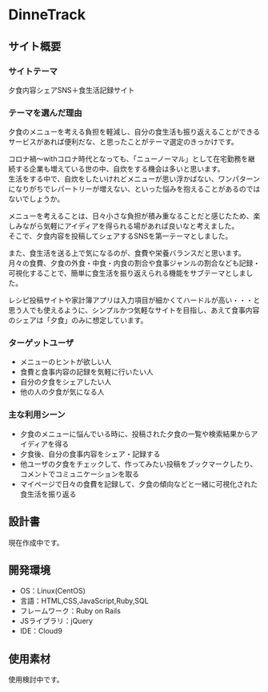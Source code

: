 # DinneTrack

## サイト概要
### サイトテーマ
夕食内容シェアSNS＋食生活記録サイト

### テーマを選んだ理由
夕食のメニューを考える負担を軽減し、自分の食生活も振り返えることができるサービスがあれば便利だな、と思ったことがテーマ選定のきっかけです。

コロナ禍〜withコロナ時代となっても、「ニューノーマル」として在宅勤務を継続する企業も増えている世の中、自炊をする機会は多いと思います。  
生活をする中で、自炊をしたいけれどメニューが思い浮かばない、ワンパターンになりがちでレパートリーが増えない、といった悩みを抱えることがあるのではないでしょうか。

メニューを考えることは、日々小さな負担が積み重なることだと感じたため、楽しみながら気軽にアイディアを得られる場があれば良いなと考えました。  
そこで、夕食内容を投稿してシェアするSNSを第一テーマとしました。

また、食生活を送る上で気になるのが、食費や栄養バランスだと思います。
月々の食費、夕食の外食・中食・内食の割合や食事ジャンルの割合なども記録・可視化することで、簡単に食生活を振り返えられる機能をサブテーマとしました。  

レシピ投稿サイトや家計簿アプリは入力項目が細かくてハードルが高い・・・と思う人でも使えるように、シンプルかつ気軽なサイトを目指し、あえて食事内容のシェアは「夕食」のみに想定しています。

### ターゲットユーザ
- メニューのヒントが欲しい人
- 食費と食事内容の記録を気軽に行いたい人
- 自分の夕食をシェアしたい人
- 他の人の夕食が気になる人

### 主な利用シーン
- 夕食のメニューに悩んでいる時に、投稿された夕食の一覧や検索結果からアイディアを得る
- 夕食後、自分の食事内容をシェア・記録する
- 他ユーザの夕食をチェックして、作ってみたい投稿をブックマークしたり、コメントでコミュニケーションを取る
- マイページで日々の食費を記録して、夕食の傾向などと一緒に可視化された食生活を振り返る

## 設計書
現在作成中です。

## 開発環境
- OS：Linux(CentOS)
- 言語：HTML,CSS,JavaScript,Ruby,SQL
- フレームワーク：Ruby on Rails
- JSライブラリ：jQuery
- IDE：Cloud9

## 使用素材
使用検討中です。

